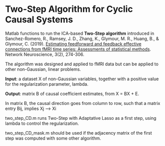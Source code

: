 # Two-Step Algorithm for Cyclic Causal Systems

Matlab functions to run the ICA-based **Two-Step algorithm** introduced in Sanchez-Romero, R., Ramsey, J. D., Zhang, K., Glymour, M. R., Huang, B., & Glymour, C. (2019). [Estimating feedforward and feedback effective connections from fMRI time series: Assessments of statistical methods](https://doi.org/10.1162/netn_a_00061). Network Neuroscience, 3(2), 274-306. 

The algorithm was designed and applied to fMRI data but can be applied to other non-Gaussian, linear problems.

**Input**: a dataset X of non-Gaussian variables, together with a positive value for the regularization parameter, lambda.

**Output**: matrix B of causal coefficient estimates, from X = BX + E. 

In matrix B, the causal direction goes from column to row, such that a matrix entry Bij, implies Xj --> Xi

two_step_CD.m  runs Two-Step with Adaptative Lasso as a first step, using lambda to control the regularization.

two_step_CD_mask.m  should be used if the adjacency matrix of the first step was computed with some other algorithm.

